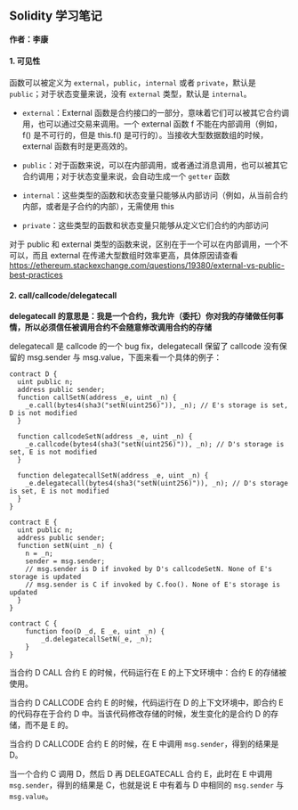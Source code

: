 ## Solidity 学习笔记

**作者：李康**

#### 1. 可见性

函数可以被定义为 `external`，`public`，`internal` 或者 `private`，默认是 `public`；对于状态变量来说，没有 `external` 类型，默认是 `internal`。

- `external`：External 函数是合约接口的一部分，意味着它们可以被其它合约调用，也可以通过交易来调用。一个 external 函数 f 不能在内部调用（例如，f() 是不可行的，但是 this.f() 是可行的）。当接收大型数据数组的时候，external 函数有时是更高效的。

- `public`：对于函数来说，可以在内部调用，或者通过消息调用，也可以被其它合约调用；对于状态变量来说，会自动生成一个 `getter` 函数

- `internal`：这些类型的函数和状态变量只能够从内部访问（例如，从当前合约内部，或者是子合约的内部），无需使用 this

- `private`：这些类型的函数和状态变量只能够从定义它们合约的内部访问

对于 public 和 external 类型的函数来说，区别在于一个可以在内部调用，一个不可以，而且 external 在传递大型数组时效率更高，具体原因请查看
https://ethereum.stackexchange.com/questions/19380/external-vs-public-best-practices

#### 2. call/callcode/delegatecall

**delegatecall 的意思是：我是一个合约，我允许（委托）你对我的存储做任何事情，所以必须信任被调用合约不会随意修改调用合约的存储**

delegatecall 是 callcode 的一个 bug fix，delegatecall 保留了 callcode 没有保留的 msg.sender 与 msg.value，下面来看一个具体的例子：

```
contract D {
  uint public n;
  address public sender;
  function callSetN(address _e, uint _n) {
    _e.call(bytes4(sha3("setN(uint256)")), _n); // E's storage is set, D is not modified
  }

  function callcodeSetN(address _e, uint _n) {
    _e.callcode(bytes4(sha3("setN(uint256)")), _n); // D's storage is set, E is not modified
  }

  function delegatecallSetN(address _e, uint _n) {
    _e.delegatecall(bytes4(sha3("setN(uint256)")), _n); // D's storage is set, E is not modified
  }
}

contract E {
  uint public n;
  address public sender;
  function setN(uint _n) {
    n = _n;
    sender = msg.sender;
    // msg.sender is D if invoked by D's callcodeSetN. None of E's storage is updated
    // msg.sender is C if invoked by C.foo(). None of E's storage is updated
  }
}

contract C {
    function foo(D _d, E _e, uint _n) {
        _d.delegatecallSetN(_e, _n);
    }
}
```

当合约 D CALL 合约 E 的时候，代码运行在 E 的上下文环境中：合约 E 的存储被使用。

当合约 D CALLCODE 合约 E 的时候，代码运行在 D 的上下文环境中，即合约 E 的代码存在于合约 D 中。当该代码修改存储的时候，发生变化的是合约 D 的存储，而不是 E 的。

当合约 D CALLCODE 合约 E 的时候，在 E 中调用 `msg.sender`，得到的结果是 D。

当一个合约 C 调用 D，然后 D 再 DELEGATECALL 合约 E，此时在 E 中调用 `msg.sender`，得到的结果是 C，也就是说 E 中有着与 D 中相同的 `msg.sender` 与 `msg.value`。
